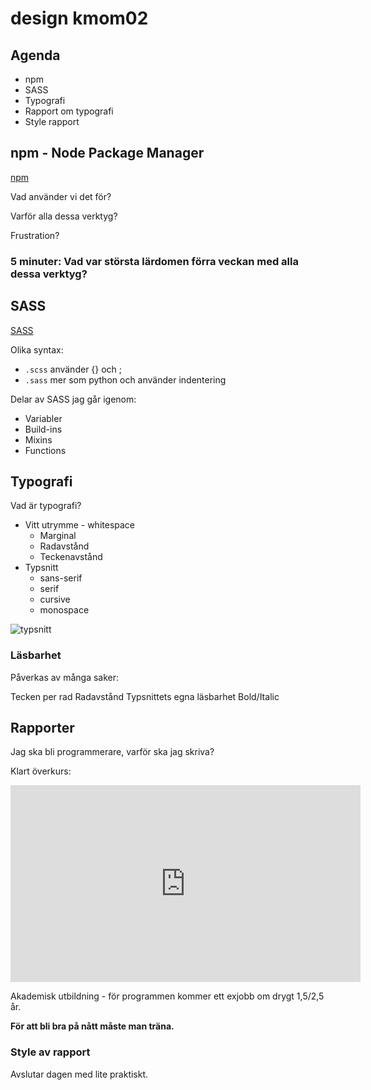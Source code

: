 # design kmom02

## Agenda

* npm
* SASS
* Typografi
* Rapport om typografi
* Style rapport



## npm - Node Package Manager

[npm](https://www.npmjs.com)

Vad använder vi det för?

Varför alla dessa verktyg?

Frustration?

### 5 minuter: Vad var största lärdomen förra veckan med alla dessa verktyg?



## SASS

[SASS](https://sass-lang.com)

Olika syntax:
* `.scss` använder {} och ;
* `.sass` mer som python och använder indentering

Delar av SASS jag går igenom:

* Variabler
* Build-ins
* Mixins
* Functions

## Typografi

Vad är typografi?

- Vitt utrymme - whitespace
    * Marginal
    * Radavstånd
    * Teckenavstånd
- Typsnitt
    * sans-serif
    * serif
    * cursive
    * monospace

![typsnitt](https://dbwebb.se/repo/slides/ht19/img/typsnitt.png)

### Läsbarhet

Påverkas av många saker:

Tecken per rad
Radavstånd
Typsnittets egna läsbarhet
Bold/Italic



## Rapporter

Jag ska bli programmerare, varför ska jag skriva?

Klart överkurs:
<iframe width="560" height="315" src="https://www.youtube.com/embed/9LfmrkyP81M" frameborder="0" allow="accelerometer; autoplay; clipboard-write; encrypted-media; gyroscope; picture-in-picture" allowfullscreen></iframe>

Akademisk utbildning - för programmen kommer ett exjobb om drygt 1,5/2,5 år.

**För att bli bra på nått måste man träna.**

### Style av rapport

Avslutar dagen med lite praktiskt.
